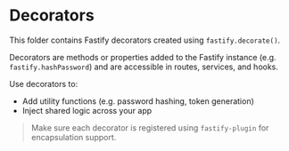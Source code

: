 # Decorators

This folder contains Fastify decorators created using `fastify.decorate()`.

Decorators are methods or properties added to the Fastify instance (e.g. `fastify.hashPassword`) and are accessible in routes, services, and hooks.

Use decorators to:

- Add utility functions (e.g. password hashing, token generation)
- Inject shared logic across your app

> Make sure each decorator is registered using `fastify-plugin` for encapsulation support.
